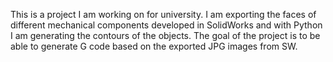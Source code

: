 This is a project I am working on for university. I am exporting the faces of different mechanical components developed in SolidWorks and with Python I am generating the contours of the objects. The goal of the project is to be able to generate G code based on the exported
JPG images from SW.
